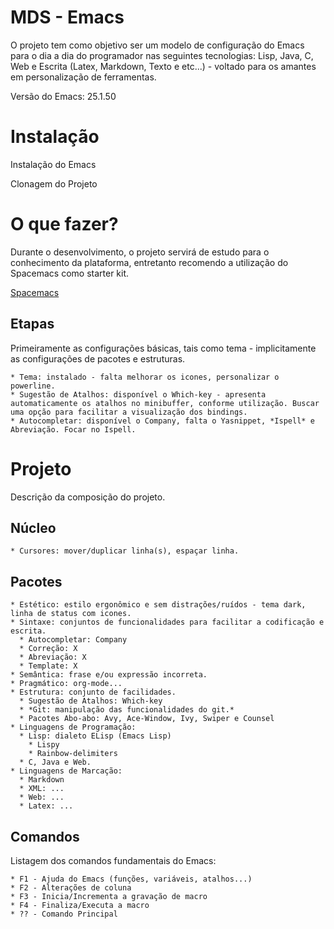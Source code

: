 # MDS - Emacs

O projeto tem como objetivo ser um modelo de configuração do Emacs para o dia a dia do programador nas seguintes tecnologias: Lisp, Java, C, Web e Escrita (Latex, Markdown, Texto e etc...) - voltado para os amantes em personalização de ferramentas.

Versão do Emacs: 25.1.50

# Instalação

Instalação do Emacs

Clonagem do Projeto

# O que fazer?

Durante o desenvolvimento, o projeto servirá de estudo para o conhecimento da plataforma, entretanto recomendo a utilização do Spacemacs como starter kit.

[Spacemacs](https://github.com/syl20bnr/spacemacs)

## Etapas

Primeiramente as configurações básicas, tais como tema - implicitamente as configurações de pacotes e estruturas.

    * Tema: instalado - falta melhorar os icones, personalizar o powerline.
    * Sugestão de Atalhos: disponível o Which-key - apresenta automaticamente os atalhos no minibuffer, conforme utilização. Buscar uma opção para facilitar a visualização dos bindings.
    * Autocompletar: disponível o Company, falta o Yasnippet, *Ispell* e Abreviação. Focar no Ispell.

# Projeto

Descrição da composição do projeto.

## Núcleo

    * Cursores: mover/duplicar linha(s), espaçar linha.

## Pacotes

    * Estético: estilo ergonômico e sem distrações/ruídos - tema dark, linha de status com icones.
    * Sintaxe: conjuntos de funcionalidades para facilitar a codificação e escrita.
      * Autocompletar: Company
      * Correção: X
      * Abreviação: X
      * Template: X
    * Semântica: frase e/ou expressão incorreta.
    * Pragmático: org-mode...
    * Estrutura: conjunto de facilidades.
      * Sugestão de Atalhos: Which-key
      * *Git: manipulação das funcionalidades do git.*
      * Pacotes Abo-abo: Avy, Ace-Window, Ivy, Swiper e Counsel
    * Linguagens de Programação:
      * Lisp: dialeto ELisp (Emacs Lisp)
        * Lispy
        * Rainbow-delimiters
      * C, Java e Web.
    * Linguagens de Marcação:
      * Markdown
      * XML: ...
      * Web: ...
      * Latex: ...

## Comandos

Listagem dos comandos fundamentais do Emacs:

    * F1 - Ajuda do Emacs (funções, variáveis, atalhos...)
    * F2 - Alterações de coluna
    * F3 - Inicia/Incrementa a gravação de macro
    * F4 - Finaliza/Executa a macro
    * ?? - Comando Principal
